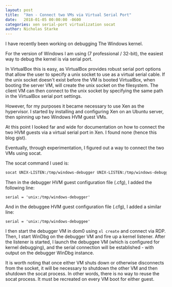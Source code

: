 ```yaml
---
layout: post
title:  "Xen - Connect two VMs via Virtual Serial Port"
date:   2018-01-05 00:00:00 -0600
categories: xen serial-port virtualization socat
author: Nicholas Starke
---
```


I have recently been working on debugging The Windows kernel.  

For the version of Windows I am using (7 professional / 32-bit), the easiest way to debug the kernel is via serial port.

In VirtualBox this is easy, as VirtualBox provides robust serial port options that allow the user to specify a unix socket to use as a virtual serial cable.  If the unix socket doesn't exist before the VM is booted VirtualBox, when booting the server VM, will create the unix socket on the filesystem.  The client VM can then connect to the unix socket by specifying the same path in the VirtualBox serial port settings.

However, for my purposes it became necessary to use Xen as the hypervisor.  I started by installing and configuring Xen on an Ubuntu server, then spinning up two Windows HVM guest VMs.  

At this point I looked far and wide for documentation on how to connect the two HVM guests via a virtual serial port in Xen.  I found none (hence this blog gist).

Eventually, through experimentation, I figured out a way to connect the two VMs using socat.  

The socat command I used is:

```bash
socat UNIX-LISTEN:/tmp/windows-debugger UNIX-LISTEN:/tmp/windows-debuggee
```

Then in the debugger HVM guest configuration file (.cfg), I added the following line:

```
serial = 'unix:/tmp/windows-debugger'
```

And in the debuggee HVM guest configuration file (.cfg), I added a similar line:

```
serial = 'unix:/tmp/windows-debuggee'
```

I then start the debugger VM in dom0 using `xl create` and connect via RDP.  Then, I start WinDbg on the debugger VM and fire up a kernel listener.  After the listener is started, I launch the debuggee VM (which is configured for kernel debugging), and the serial connection will be established - with output on the debugger WinDbg instance.

It is worth noting that once either VM shuts down or otherwise disconnects from the socket, it will be necessary to shutdown the other VM and then shutdown the socat process.  In other words, there is no way to reuse the socat process.  It must be recreated on every VM boot for either guest.